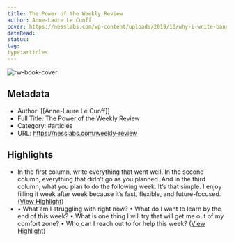```yaml
---
title: The Power of the Weekly Review
author: Anne-Laure Le Cunff
cover: https://nesslabs.com/wp-content/uploads/2019/10/why-i-write-banner.png
dateRead: 
status: 
tag: 
type:articles
---
```

![rw-book-cover](https://nesslabs.com/wp-content/uploads/2019/10/why-i-write-banner.png)

## Metadata
- Author: [[Anne-Laure Le Cunff]]
- Full Title: The Power of the Weekly Review
- Category: #articles
- URL: https://nesslabs.com/weekly-review

## Highlights
- In the first column, write everything that went well. In the second column, everything that didn’t go as you planned. And in the third column, what you plan to do the following week. It’s that simple. I enjoy filling it week after week because it’s fast, flexible, and future-focused. ([View Highlight](https://read.readwise.io/read/01gp3cjbvp516ejpxw5t1f8q7v))
- • What am I struggling with right now?
  • What do I want to learn by the end of this week?
  • What is one thing I will try that will get me out of my comfort zone?
  • Who can I reach out to for help this week? ([View Highlight](https://read.readwise.io/read/01gp3cjm6cmj5sznkrz78gsfbr))
